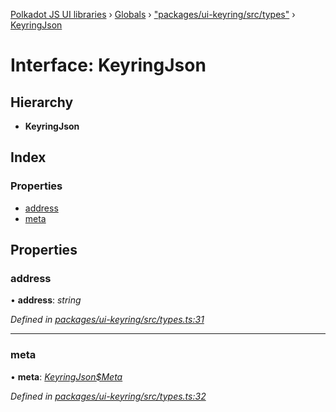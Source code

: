 [Polkadot JS UI libraries](../README.md) › [Globals](../globals.md) › ["packages/ui-keyring/src/types"](../modules/_packages_ui_keyring_src_types_.md) › [KeyringJson](_packages_ui_keyring_src_types_.keyringjson.md)

# Interface: KeyringJson

## Hierarchy

* **KeyringJson**

## Index

### Properties

* [address](_packages_ui_keyring_src_types_.keyringjson.md#address)
* [meta](_packages_ui_keyring_src_types_.keyringjson.md#meta)

## Properties

###  address

• **address**: *string*

*Defined in [packages/ui-keyring/src/types.ts:31](https://github.com/polkadot-js/ui/blob/e24cf096/packages/ui-keyring/src/types.ts#L31)*

___

###  meta

• **meta**: *[KeyringJson$Meta](_packages_ui_keyring_src_types_.keyringjson_meta.md)*

*Defined in [packages/ui-keyring/src/types.ts:32](https://github.com/polkadot-js/ui/blob/e24cf096/packages/ui-keyring/src/types.ts#L32)*
